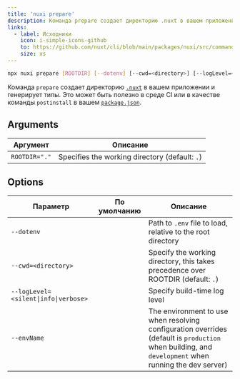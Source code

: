 ```yaml
---
title: 'nuxi prepare'
description: Команда prepare создает директорию .nuxt в вашем приложении и генерирует типы.
links:
  - label: Исходники
    icon: i-simple-icons-github
    to: https://github.com/nuxt/cli/blob/main/packages/nuxi/src/commands/prepare.ts
    size: xs
---
```


<!--prepare-cmd-->
```bash [Terminal]
npx nuxi prepare [ROOTDIR] [--dotenv] [--cwd=<directory>] [--logLevel=<silent|info|verbose>] [--envName]
```
<!--/prepare-cmd-->

Команда `prepare` создает директорию [`.nuxt`](/docs/guide/directory-structure/nuxt) в вашем приложении и генерирует типы. Это может быть полезно в среде CI или в качестве команды `postinstall` в вашем [`package.json`](/docs/guide/directory-structure/package).

## Arguments

<!--prepare-args-->
Аргумент | Описание
--- | ---
`ROOTDIR="."` | Specifies the working directory (default: `.`)
<!--/prepare-args-->

## Options

<!--prepare-opts-->
Параметр  | По умолчанию | Описание
--- | --- | ---
`--dotenv` |  | Path to `.env` file to load, relative to the root directory
`--cwd=<directory>` |  | Specify the working directory, this takes precedence over ROOTDIR (default: `.`)
`--logLevel=<silent\|info\|verbose>` |  | Specify build-time log level
`--envName` |  | The environment to use when resolving configuration overrides (default is `production` when building, and `development` when running the dev server)
<!--/prepare-opts-->
